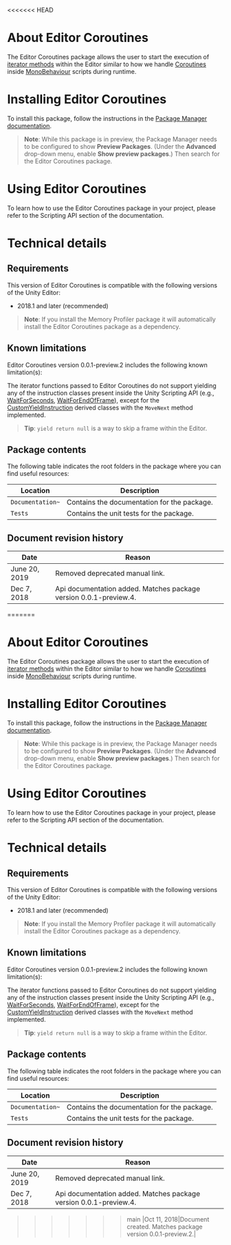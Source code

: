 <<<<<<< HEAD
# About Editor Coroutines

The Editor Coroutines package allows the user to start the execution of [iterator methods](https://docs.microsoft.com/en-us/dotnet/csharp/language-reference/keywords/yield) within the Editor similar to how we handle [Coroutines](https://docs.unity3d.com/Manual/Coroutines.html) inside [MonoBehaviour](https://docs.unity3d.com/ScriptReference/MonoBehaviour.html) scripts during runtime. 

# Installing Editor Coroutines

To install this package, follow the instructions in the [Package Manager documentation](https://docs.unity3d.com/Packages/com.unity.package-manager-ui@latest/index.html). 

> **Note**: While this package is in preview, the Package Manager needs to be configured to show __Preview Packages__. (Under the __Advanced__ drop-down menu, enable __Show preview packages__.) Then search for the Editor Coroutines package.

<a name="UsingPackageName"></a>

# Using Editor Coroutines

To learn how to use the Editor Coroutines package in your project, please refer to the Scripting API section of the documentation.

# Technical details
## Requirements

This version of Editor Coroutines is compatible with the following versions of the Unity Editor:

* 2018.1 and later (recommended)

> **Note**:  If you install the Memory Profiler package it will automatically install the Editor Coroutines package as a dependency.

## Known limitations

Editor Coroutines version 0.0.1-preview.2 includes the following known limitation(s):

The iterator functions passed to Editor Coroutines do not support yielding any of the instruction classes present inside the Unity Scripting API (e.g., [WaitForSeconds](https://docs.unity3d.com/ScriptReference/WaitForSeconds.html), [WaitForEndOfFrame](https://docs.unity3d.com/ScriptReference/WaitForEndOfFrame.html)), except for the [CustomYieldInstruction](https://docs.unity3d.com/ScriptReference/CustomYieldInstruction.html) derived classes with the `MoveNext` method implemented.

> **Tip**: `yield return null` is a way to skip a frame within the Editor.

## Package contents

The following table indicates the root folders in the package where you can find useful resources:

| Location         | Description                                 |
| ---------------- | ------------------------------------------- |
| `Documentation~` | Contains the documentation for the package. |
| `Tests`          | Contains the unit tests for the package.    |

## Document revision history

|Date|Reason|
|---|---|
|June 20, 2019|Removed deprecated manual link.|
|Dec 7, 2018|Api documentation added. Matches package version 0.0.1-preview.4.|
=======
# About Editor Coroutines

The Editor Coroutines package allows the user to start the execution of [iterator methods](https://docs.microsoft.com/en-us/dotnet/csharp/language-reference/keywords/yield) within the Editor similar to how we handle [Coroutines](https://docs.unity3d.com/Manual/Coroutines.html) inside [MonoBehaviour](https://docs.unity3d.com/ScriptReference/MonoBehaviour.html) scripts during runtime. 

# Installing Editor Coroutines

To install this package, follow the instructions in the [Package Manager documentation](https://docs.unity3d.com/Packages/com.unity.package-manager-ui@latest/index.html). 

> **Note**: While this package is in preview, the Package Manager needs to be configured to show __Preview Packages__. (Under the __Advanced__ drop-down menu, enable __Show preview packages__.) Then search for the Editor Coroutines package.

<a name="UsingPackageName"></a>

# Using Editor Coroutines

To learn how to use the Editor Coroutines package in your project, please refer to the Scripting API section of the documentation.

# Technical details
## Requirements

This version of Editor Coroutines is compatible with the following versions of the Unity Editor:

* 2018.1 and later (recommended)

> **Note**:  If you install the Memory Profiler package it will automatically install the Editor Coroutines package as a dependency.

## Known limitations

Editor Coroutines version 0.0.1-preview.2 includes the following known limitation(s):

The iterator functions passed to Editor Coroutines do not support yielding any of the instruction classes present inside the Unity Scripting API (e.g., [WaitForSeconds](https://docs.unity3d.com/ScriptReference/WaitForSeconds.html), [WaitForEndOfFrame](https://docs.unity3d.com/ScriptReference/WaitForEndOfFrame.html)), except for the [CustomYieldInstruction](https://docs.unity3d.com/ScriptReference/CustomYieldInstruction.html) derived classes with the `MoveNext` method implemented.

> **Tip**: `yield return null` is a way to skip a frame within the Editor.

## Package contents

The following table indicates the root folders in the package where you can find useful resources:

| Location         | Description                                 |
| ---------------- | ------------------------------------------- |
| `Documentation~` | Contains the documentation for the package. |
| `Tests`          | Contains the unit tests for the package.    |

## Document revision history

|Date|Reason|
|---|---|
|June 20, 2019|Removed deprecated manual link.|
|Dec 7, 2018|Api documentation added. Matches package version 0.0.1-preview.4.|
>>>>>>> main
|Oct 11, 2018|Document created. Matches package version 0.0.1-preview.2.|